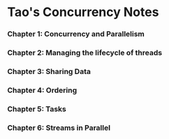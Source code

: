 # Tao's Concurrency Notes



### Chapter 1: Concurrency and Parallelism

### Chapter 2: Managing the lifecycle of threads

### Chapter 3: Sharing Data

### Chapter 4: Ordering

### Chapter 5: Tasks

### Chapter 6: Streams in Parallel



